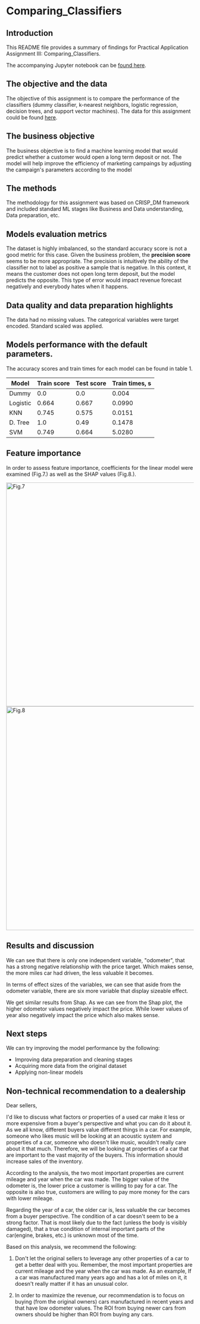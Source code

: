 # Comparing_Classifiers

## Introduction

This README file provides a summary of findings for Practical Application Assignment III: Comparing_Classifiers.

The accompanying Jupyter notebook can be [found here](). 

## The objective and the data

The objective of this assignment is to compare the performance of the classifiers (dummy classifier, k-nearest neighbors, logistic regression, decision trees, and support vector machines). The data for this assignment could be found [here](https://archive.ics.uci.edu/dataset/222/bank+marketing).


## The business objective 

The business objective is to find a machine learning model that would predict whether a customer would open a long term deposit or not. The model will help improve the efficiency of marketing campaings by adjusting the campaign's parameters according to the model

## The methods

The methodology for this assignment was based on CRISP_DM framework and included standard ML stages like Business and Data understanding, Data preparation, etc. 

## Models evaluation metrics

The dataset is highly imbalanced, so the standard accuracy score is not a good metric for this case. Given the business problem, the **precision score** seems to be more appropriate. The precision is intuitively the ability of the classifier not to label as positive a sample that is negative. In this context, it means the customer does not open long term deposit, but the model predicts the opposite. This type of error would impact revenue forecast negatively and everybody hates when it happens.


## Data quality and data preparation highlights

The data had no missing values. The categorical variables were target encoded. Standard scaled was applied.

## Models performance with the default parameters.

The accuracy scores and train times for each model can be found in table 1.

|  Model  | Train score | Test score| Train times, s| 
|---------|-------------|-----------|---------------|
| Dummy   | 0.0         | 0.0       | 0.004         |
| Logistic| 0.664	    | 0.667     | 0.0990        |       
| KNN     | 0.745       | 0.575     | 0.0151        |       
| D. Tree | 1.0         | 0.49      | 0.1478        |  
| SVM     | 0.749       | 0.664     | 5.0280        |


## Feature importance

In order to assess feature importance, coefficients for the linear model were examined (Fig.7.) as well as the SHAP values (Fig.8.).

<img src="/images/7.png" alt="Fig.7" class="center" style="width:600px;height:auto;">

<img src="/images/8.png" alt="Fig.8" class="center" style="width:600px;height:auto;">

## Results and discussion

We can see that there is only one independent variable, "odometer", that has a strong negative relationship with the price target. Which makes sense, the more miles car had driven, the less valuable it becomes.

In terms of effect sizes of the variables, we can see that aside from the odometer variable, there are six more variable that display sizeable effect. 

We get similar results from Shap. As we can see from the Shap plot, the higher odometor values negatively impact the price. While lower values of year also negatively impact the price which also makes sense.

## Next steps

We can try improving the model performance by the following:
- Improving data preparation and cleaning stages
- Acquiring more data from the original dataset
- Applying non-linear models

## Non-technical recommendation to a dealership

Dear sellers,

I'd like to discuss what factors or properties of a used car make it less or more expensive from a buyer's perspective and what you can do it about it. As we all know, different buyers value different things in a car. For example, someone who likes music will be looking at an acoustic system and properties of a car, someone who doesn't like music, wouldn't really care about it that much. Therefore, we will be looking at properties of a car that are important to the vast majority of the buyers. This information should increase sales of the inventory.

According to the analysis, the two most important properties are current mileage and year when the car was made. The bigger value of the odometer is, the lower price a customer is willing to pay for a car. The opposite is also true, customers are willing to pay more money for the cars with lower mileage. 

Regarding the year of a car, the older car is, less valuable the car becomes from a buyer perspective. The condition of a car doesn't seem to be a strong factor. That is most likely due to the fact (unless the body is visibly damaged), that a true condition of internal important parts of the car(engine, brakes, etc.) is unknown most of the time.

Based on this analysis, we recommend the following: 

1) Don't let the original sellers to leverage any other properties of a car to get a better deal with you. Remember, the most important properties are current mileage and the year when the car was made. As an example, If a car was manufactured many years ago and has a lot of miles on it, it doesn't really matter if it has an unusual color. 

2) In order to maximize the revenue, our recommendation is to focus on buying (from the original owners) cars manufactured in recent years and that have low odometer values. The ROI from buying newer cars from owners should be higher than ROI from buying any cars.